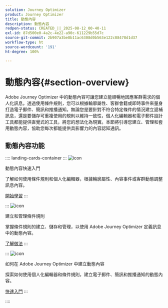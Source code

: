 ```yaml
---
solution: Journey Optimizer
product: Journey Optimizer
title: 動態內容
description: 動態內容
redpen-status: CREATED_||_2025-08-12_00-40-11
exl-id: 87d500e0-4a2c-4e22-a90c-611229b55d7c
source-git-commit: 2b907a3be8b11ac6308d0b563e122c88478d1d37
workflow-type: ht
source-wordcount: '191'
ht-degree: 100%

---
```


# 動態內容{#section-overview}

Adobe Journey Optimizer 中的動態內容可讓您建立能順暢地因應客群需求的個人化訊息。透過使用條件規則，您可以根據輪廓屬性、客群會籍或即時事件來量身打造電子郵件、簡訊和推播通知。無論您是要針對不符合特定條件的情況建立遞補訊息，還是要儲存可重複使用的規則以維持一致性，個人化編輯器和電子郵件設計工具都能提供直覺式的工具，將您的想法化為現實。本節將引導您建立、管理和套用動態內容，協助您每次都能提供具影響力的內容認知通訊。

## 動態內容功能

:::: landing-cards-container
:::
![icon](https://cdn.experienceleague.adobe.com/icons/circle-play.svg?lang=zh-Hant)

動態內容快速入門

了解如何使用條件規則和個人化編輯器，根據輪廓屬性、內容事件或客群動態調整訊息內容。

[開始學習](../using/personalization/get-started-dynamic-content.md)
:::

:::
![icon](https://cdn.experienceleague.adobe.com/icons/list-check.svg?lang=zh-Hant)

建立和管理條件規則

掌握條件規則的建立、儲存和管理，以使用 Adobe Journey Optimizer 定義訊息中的動態內容。

[了解做法](../using/personalization/create-conditions.md)
:::

:::
![icon](https://cdn.experienceleague.adobe.com/icons/bullseye.svg?lang=zh-Hant)

如何在 Adobe Journey Optimizer 中建立動態內容

探索如何使用個人化編輯器和條件規則，建立電子郵件、簡訊和推播通知的動態內容。

[快速入門](../using/personalization/dynamic-content.md)
:::

::::
